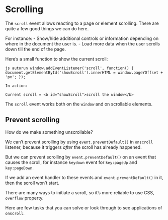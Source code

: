 Scrolling
=========

The `scroll` event allows reacting to a page or element scrolling. There are quite a few good things we can do here.

For instance: - Show/hide additional controls or information depending on where in the document the user is. - Load more data when the user scrolls down till the end of the page.

Here’s a small function to show the current scroll:

`js autorun window.addEventListener('scroll', function() {         document.getElementById('showScroll').innerHTML = window.pageYOffset +         'px'; });`

    In action:

    Current scroll = <b id="showScroll">scroll the window</b>

The `scroll` event works both on the `window` and on scrollable elements.

Prevent scrolling
-----------------

How do we make something unscrollable?

We can’t prevent scrolling by using `event.preventDefault()` in `onscroll` listener, because it triggers *after* the scroll has already happened.

But we can prevent scrolling by `event.preventDefault()` on an event that causes the scroll, for instance `keydown` event for `key:pageUp` and `key:pageDown`.

If we add an event handler to these events and `event.preventDefault()` in it, then the scroll won’t start.

There are many ways to initiate a scroll, so it’s more reliable to use CSS, `overflow` property.

Here are few tasks that you can solve or look through to see applications of `onscroll`.
